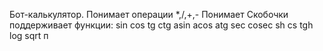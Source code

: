 Бот-калькулятор. Понимает операции *,/,+,-
Понимает Скобочки
поддерживает функции:
sin
cos
tg
ctg
asin
acos
atg
sec
cosec
sh
cs
tgh
log
sqrt
п